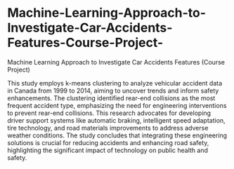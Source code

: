 # Machine-Learning-Approach-to-Investigate-Car-Accidents-Features-Course-Project-
Machine Learning Approach to Investigate Car Accidents Features (Course Project)

This study employs k-means clustering to analyze vehicular accident data in Canada from 1999 to 2014, aiming to uncover trends and inform safety enhancements. The clustering identified rear-end collisions as the most frequent accident type, emphasizing the need for engineering interventions to prevent rear-end collisions. This research advocates for developing driver support systems like automatic braking, intelligent speed adaptation, tire technology, and road materials improvements to address adverse weather conditions. The study concludes that integrating these engineering solutions is crucial for reducing accidents and enhancing road safety, highlighting the significant impact of technology on public health and safety.

